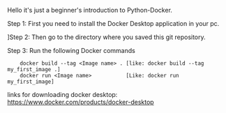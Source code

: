 Hello it's just a beginner's introduction to Python-Docker.

Step 1: First you need to install the Docker Desktop application in your pc. 

]Step 2: Then go to the directory where you saved this git repository.

Step 3: Run the following Docker commands

        docker build --tag <Image name> . [like: docker build --tag my_first_image .]
        docker run <Image name>           [Like: docker run my_first_image]

links for downloading docker desktop: https://www.docker.com/products/docker-desktop
